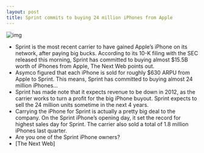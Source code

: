 ```yaml
---
layout: post
title: Sprint commits to buying 24 million iPhones from Apple
---
```

![img](http://media.idownloadblog.com/wp-content/uploads/2011/11/SprintiPhone4S.jpg)
* Sprint is the most recent carrier to have gained Apple’s iPhone on its network, after paying big bucks. According to its 10-K filing with the SEC released this morning, Sprint has committed to buying almost $15.5B worth of iPhones from Apple, The Next Web points out.
* Asymco figured that each iPhone is sold for roughly $630 ARPU from Apple to Sprint. This means, Sprint has committed to buying almost 24 million iPhones…
* Sprint has made note that it expects revenue to be down in 2012, as the carrier works to turn a profit for the big iPhone buyout. Sprint expects to sell the 24 million units sometime in the next 4 years.
* Carrying the iPhone for Sprint is actually a pretty big deal to the company. On the Sprint iPhone’s opening day, it set the record for highest sales day for Sprint. The carrier also sold a total of 1.8 million iPhones last quarter.
* Are you one of the Sprint iPhone owners?
* [The Next Web]

